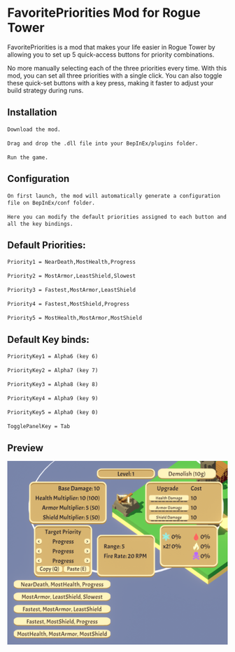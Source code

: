 # FavoritePriorities Mod for Rogue Tower

FavoritePriorities is a mod that makes your life easier in Rogue Tower by allowing you to set up 5 quick-access buttons for priority combinations.

No more manually selecting each of the three priorities every time. With this mod, you can set all three priorities with a single click.
You can also toggle these quick-set buttons with a key press, making it faster to adjust your build strategy during runs.

## Installation

    Download the mod.

    Drag and drop the .dll file into your BepInEx/plugins folder.

    Run the game.

## Configuration

    On first launch, the mod will automatically generate a configuration file on BepInEx/conf folder.

    Here you can modify the default priorities assigned to each button and all the key bindings.

## Default Priorities:

    Priority1 = NearDeath,MostHealth,Progress
    
    Priority2 = MostArmor,LeastShield,Slowest
    
    Priority3 = Fastest,MostArmor,LeastShield
    
    Priority4 = Fastest,MostShield,Progress
    
    Priority5 = MostHealth,MostArmor,MostShield

## Default Key binds:

    PriorityKey1 = Alpha6 (key 6)

    PriorityKey2 = Alpha7 (key 7)

    PriorityKey3 = Alpha8 (key 8)

    PriorityKey4 = Alpha9 (key 9)

    PriorityKey5 = Alpha0 (key 0)

    TogglePanelKey = Tab

## Preview

![FavoritePriorities Mod Preview](media/Preview.png)
